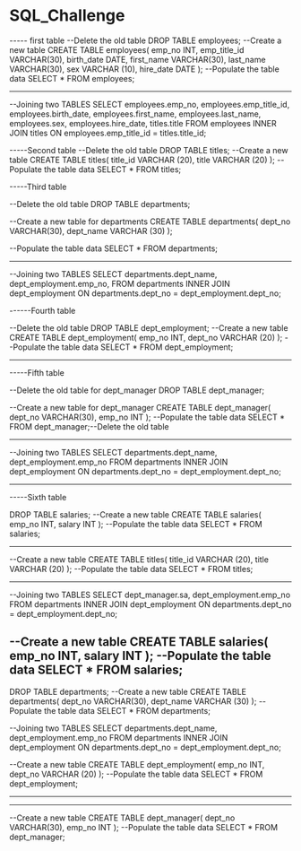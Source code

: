 # SQL_Challenge
----- first table
--Delete the old table
DROP TABLE employees;
--Create a new table
CREATE TABLE employees(
    emp_no INT,
    emp_title_id VARCHAR(30),
    birth_date DATE,
    first_name VARCHAR(30),
    last_name VARCHAR(30),
    sex VARCHAR (10), 
    hire_date DATE
);
--Populate the table data
SELECT * FROM employees;

------------

--Joining two TABLES
SELECT employees.emp_no, employees.emp_title_id, employees.birth_date, employees.first_name, employees.last_name, employees.sex, employees.hire_date, titles.title
FROM employees
INNER JOIN titles ON
employees.emp_title_id = titles.title_id;

-----Second table
--Delete the old table
DROP TABLE titles;
--Create a new table
CREATE TABLE titles(
    title_id VARCHAR (20),
    title  VARCHAR (20)
);
--Populate the table data
SELECT * FROM titles;


-----Third table

--Delete the old table
DROP TABLE departments;

--Create a new table for departments 
CREATE TABLE departments(
    dept_no VARCHAR(30),
    dept_name VARCHAR (30)
);

--Populate the table data
SELECT * FROM departments;

------------
--Joining two TABLES
SELECT departments.dept_name, dept_employment.emp_no, 
FROM departments
INNER JOIN dept_employment ON
departments.dept_no = dept_employment.dept_no;


------Fourth table

--Delete the old table
DROP TABLE dept_employment;
--Create a new table
CREATE TABLE dept_employment(
    emp_no INT,
    dept_no  VARCHAR (20)
);
--Populate the table data
SELECT * FROM dept_employment;

------------
-----Fifth table

--Delete the old table for dept_manager
DROP TABLE dept_manager;

--Create a new table for dept_manager
CREATE TABLE dept_manager(
    dept_no VARCHAR(30),
    emp_no INT
);
--Populate the table data
SELECT * FROM dept_manager;--Delete the old table

-------------
--Joining two TABLES
SELECT departments.dept_name, dept_employment.emp_no
FROM departments
INNER JOIN dept_employment ON
departments.dept_no = dept_employment.dept_no;

------------
-----Sixth table

DROP TABLE salaries;
--Create a new table
CREATE TABLE salaries(
    emp_no INT,
    salary INT
);
--Populate the table data
SELECT * FROM salaries;



------------


--Create a new table
CREATE TABLE titles(
    title_id VARCHAR (20),
    title  VARCHAR (20)
);
--Populate the table data
SELECT * FROM titles;

----------

--Joining two TABLES
SELECT dept_manager.sa, dept_employment.emp_no
FROM departments
INNER JOIN dept_employment ON
departments.dept_no = dept_employment.dept_no;


--Create a new table
CREATE TABLE salaries(
    emp_no INT,
    salary INT
);
--Populate the table data
SELECT * FROM salaries;
----

DROP TABLE departments;
--Create a new table
CREATE TABLE departments(
    dept_no VARCHAR(30),
    dept_name VARCHAR (30)
);
--Populate the table data
SELECT * FROM departments;

--Joining two TABLES
SELECT departments.dept_name, dept_employment.emp_no
FROM departments
INNER JOIN dept_employment ON
departments.dept_no = dept_employment.dept_no;

--Create a new table
CREATE TABLE dept_employment(
    emp_no INT,
    dept_no  VARCHAR (20)
);
--Populate the table data
SELECT * FROM dept_employment;

-------


-------------
--Create a new table
CREATE TABLE dept_manager(
    dept_no VARCHAR(30),
    emp_no INT
);
--Populate the table data
SELECT * FROM dept_manager;

